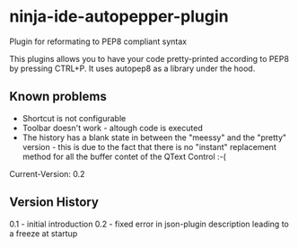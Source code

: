 ninja-ide-autopepper-plugin
===========================

Plugin for reformating to PEP8 compliant syntax


This plugins allows you to have your code pretty-printed according to PEP8 by pressing CTRL+P.
It uses autopep8 as a library under the hood.

Known problems
---------------
+ Shortcut is not configurable
+ Toolbar doesn't work - altough code is executed
+ The history has a blank state in between the "meessy" and the "pretty" version - this is due to the fact that there is no "instant" replacement method for all the buffer contet of the QText Control :-(


Current-Version: 0.2

Version History
---------------
0.1 - initial introduction
0.2 - fixed error in json-plugin description leading to a freeze at startup